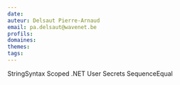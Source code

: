 ```yaml
---
date: 
auteur: Delsaut Pierre-Arnaud 
email: pa.delsaut@wavenet.be
profils:
domaines:
themes:
tags:
---
```



StringSyntax
Scoped
.NET User Secrets
SequenceEqual